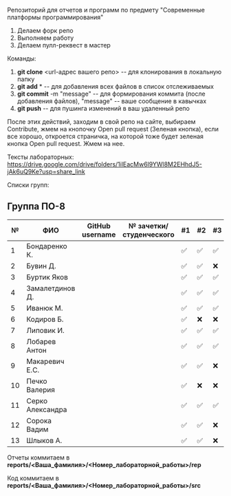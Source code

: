 Репозиторий для отчетов и программ по предмету "Современные платформы программирования"

1. Делаем форк репо
1. Выполняем работу
1. Делаем пулл-реквест в мастер

Команды:
1. **git clone** <url-адрес вашего репо> -- для клонирования в локальную папку
1. **git add** * -- для добавления всех файлов в список отслеживаемых
1. **git commit** -m "message" -- для формирования коммита (после добавления файлов), "message" -- ваше сообщение в кавычках
1. **git push** -- для пушинга изменений в ваш удаленный репо

После этих действий, заходим в свой репо на сайте, выбираем Contribute, жмем на кнопочку Open pull request (Зеленая кнопка), если все хорошо, откроется страничка, на которой тоже будет зеленая кнопка Open pull request. Жмем на нее.

Тексты лабораторных: https://drive.google.com/drive/folders/1ilEacMw6l9YWl8M2EHhdJ5-jAk6uQ9Ke?usp=share_link

Списки групп:

## Группа ПО-8

|№|ФИО|GitHub username|№ зачетки/студенческого|#1|#2|#3|#4|#5|#6|#7|
|---|---|---|---|---|---|---|---|---|---|---|
|1|Бондаренко К.|||✅|✅|✅|✅|✅|✅|✅|:x:|
|2|Бувин Д.|||✅|✅|:x:|:x:|:x:|:x:|:x:|:x:|
|3|Буртик Яков|||✅|✅|✅|:x:|:x:|:x:|:x:|
|4|Замалетдинов Д.|||✅|✅|✅|✅|:x:|:x:|:x:|
|5|Иванюк М.|||✅|✅|✅|✅|✅|:x:|:x:|:x:|
|6|Кодиров Б.|||✅|:x:|:x:|:x:|:x:|:x:|:x:|:x:|
|7|Липовик И.|||✅|✅|✅|:x:|:x:|:x:|:x:|:x:|
|8|Лобарев Антон|||✅|✅|✅|:x:|:x:|:x:|:x:|
|9|Макаревич Е.C.|||✅|✅|:x:|:x:|:x:|:x:|:x:|
|10|Печко Валерия|||✅|:x:|:x:|:x:|:x:|:x:|:x:|
|11|Серко Александра|||✅|✅|✅|✅|:x:|:x:|✅|✅|
|12|Сорока Вадим|||✅|✅|:x:|:x:|:x:|:x:|:x:|:x:|
|13|Шлыков А.|||✅|✅|:x:|:x:|:x:|:x:|✅|

Отчеты коммитаем в **reports/<Ваша_фамилия>/<Номер_лабораторной_работы>/rep**

Код коммитаем в **reports/<Ваша_фамилия>/<Номер_лабораторной_работы>/src**
